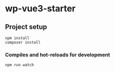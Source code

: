 # wp-vue3-starter


## Project setup

```
npm install
composer install
```

### Compiles and hot-reloads for development

```
npm run watch
```
